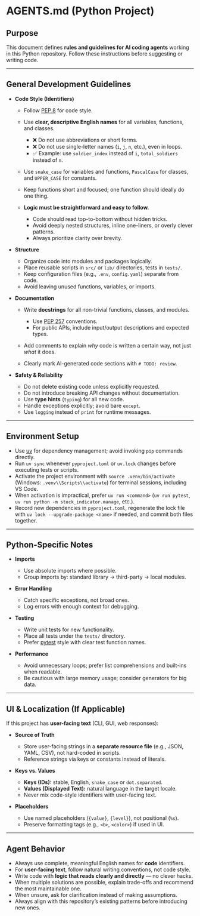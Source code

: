 # AGENTS.md (Python Project)

## Purpose

This document defines **rules and guidelines for AI coding agents** working in this Python repository. Follow these instructions before suggesting or writing code.

---

## General Development Guidelines

* **Code Style (Identifiers)**

  * Follow [PEP 8](https://peps.python.org/pep-0008/) for code style.
  * Use **clear, descriptive English names** for all variables, functions, and classes.

    * ❌ Do not use abbreviations or short forms.
    * ❌ Do not use single-letter names (`i`, `j`, `n`, etc.), even in loops.
    * ✅ Example: use `soldier_index` instead of `i`, `total_soldiers` instead of `n`.
  * Use `snake_case` for variables and functions, `PascalCase` for classes, and `UPPER_CASE` for constants.
  * Keep functions short and focused; one function should ideally do one thing.
  * **Logic must be straightforward and easy to follow.**

    * Code should read top-to-bottom without hidden tricks.
    * Avoid deeply nested structures, inline one-liners, or overly clever patterns.
    * Always prioritize clarity over brevity.

* **Structure**

  * Organize code into modules and packages logically.
  * Place reusable scripts in `src/` or `lib/` directories, tests in `tests/`.
  * Keep configuration files (e.g., `.env`, `config.yaml`) separate from code.
  * Avoid leaving unused functions, variables, or imports.

* **Documentation**

  * Write **docstrings** for all non-trivial functions, classes, and modules.

    * Use [PEP 257](https://peps.python.org/pep-0257/) conventions.
    * For public APIs, include input/output descriptions and expected types.
  * Add comments to explain *why* code is written a certain way, not just *what* it does.
  * Clearly mark AI-generated code sections with `# TODO: review`.

* **Safety & Reliability**

  * Do not delete existing code unless explicitly requested.
  * Do not introduce breaking API changes without documentation.
  * Use **type hints** (`typing`) for all new code.
  * Handle exceptions explicitly; avoid bare `except`.
  * Use `logging` instead of `print` for runtime messages.

---

## Environment Setup

- Use [uv](https://docs.astral.sh/uv/) for dependency management; avoid invoking `pip` commands directly.
- Run `uv sync` whenever `pyproject.toml` or `uv.lock` changes before executing tests or scripts.
- Activate the project environment with `source .venv/bin/activate` (Windows: `.venv\\Scripts\\activate`) for terminal sessions, including VS Code.
- When activation is impractical, prefer `uv run <command>` (`uv run pytest`, `uv run python -m stock_indicator.manage`, etc.).
- Record new dependencies in `pyproject.toml`, regenerate the lock file with `uv lock --upgrade-package <name>` if needed, and commit both files together.

---

## Python-Specific Notes

* **Imports**

  * Use absolute imports where possible.
  * Group imports by: standard library → third-party → local modules.

* **Error Handling**

  * Catch specific exceptions, not broad ones.
  * Log errors with enough context for debugging.

* **Testing**

  * Write unit tests for new functionality.
  * Place all tests under the `tests/` directory.
  * Prefer [pytest](https://docs.pytest.org/) style with clear test function names.

* **Performance**

  * Avoid unnecessary loops; prefer list comprehensions and built-ins when readable.
  * Be cautious with large memory usage; consider generators for big data.

---

## UI & Localization (If Applicable)

If this project has **user-facing text** (CLI, GUI, web responses):

* **Source of Truth**

  * Store user-facing strings in a **separate resource file** (e.g., JSON, YAML, CSV), not hard-coded in scripts.
  * Reference strings via keys or constants instead of literals.

* **Keys vs. Values**

  * **Keys (IDs):** stable, English, `snake_case` or `dot.separated`.
  * **Values (Displayed Text):** natural language in the target locale.
  * Never mix code-style identifiers with user-facing text.

* **Placeholders**

  * Use named placeholders (`{value}`, `{level}`), not positional (`%s`).
  * Preserve formatting tags (e.g., `<b>`, `<color>`) if used in UI.

---

## Agent Behavior

* Always use complete, meaningful English names for **code** identifiers.
* For **user-facing text**, follow natural writing conventions, not code style.
* Write code with **logic that reads clearly and directly** — no clever hacks.
* When multiple solutions are possible, explain trade-offs and recommend the most maintainable one.
* When unsure, ask for clarification instead of making assumptions.
* Always align with this repository’s existing patterns before introducing new ones.
